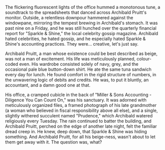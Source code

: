 The flickering fluorescent lights of the office hummed a monotonous tune, a soundtrack to the spreadsheets that danced across Archibald Pruitt's monitor. Outside, a relentless downpour hammered against the windowpane, mirroring the tempest brewing in Archibald's stomach. It was past nine on a Friday, and he was still hunched over the quarterly financial report for "Sparkle & Shine," the local celebrity gossip magazine. Archibald hated celebrities, he hated gossip, and he especially hated Sparkle & Shine's accounting practices. They were... creative, let's just say.

Archibald Pruitt, a man whose existence could be best described as beige, was not a man of excitement. His life was meticulously planned, colour-coded even. His wardrobe consisted solely of navy, grey, and the occasional pale blue button-down shirt. He ate the same tuna sandwich every day for lunch. He found comfort in the rigid structure of numbers, in the unwavering logic of debits and credits. He was, to put it bluntly, an accountant, and a damn good one at that.

His office, a cramped cubicle in the back of "Miller & Sons Accounting - Diligence You Can Count On," was his sanctuary. It was adorned with meticulously organized files, a framed photograph of his late grandmother (a woman who believed in fiscal responsibility above all else), and a single, slightly withered succulent named "Prudence," which Archibald watered religiously every Tuesday. The rain continued to batter the building, and Archibald Pruitt, perched on the edge of another late night, felt the familiar dread creep in. He knew, deep down, that Sparkle & Shine was hiding something. And Archibald Pruitt, for all his beige-ness, wasn't about to let them get away with it. The question was, what?
